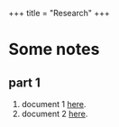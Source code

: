 +++
title = "Research"
+++

# Some notes

## part 1

1. document 1 [here](/sample.pdf).
2. document 2 [here](/sample.pdf).